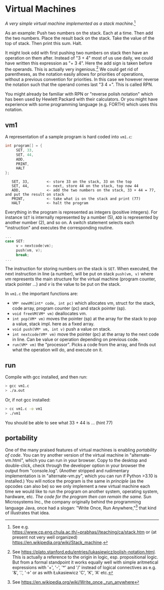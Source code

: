 # Virtual Machines

*A very simple virtual machine implemented as a stack machine.*[^stackmachine]

As an example: Push two numbers on the stack. Each at a time.
Then add the two numbers. Place the result back on the stack. Take
the value of the top of stack. Then print this sum. Halt.

[^stackmachine]: See e.g. https://www.cp.eng.chula.ac.th/~prabhas//teaching/ca/stack.htm
or (at present not very well organized) https://en.wikipedia.org/wiki/Stack_machine.

It might look odd with first pushing two numbers on stack then
have an operation on them after. Instead of "3 + 4" most of us
use daily, we could have written this expression as "+ 3 4".
Here the add sign is taken before the operands. This is actually
very ingenious.[^1] We could get rid of parentheses, as the notation
easily allows for priorities of operations, without a previous
convention for priorities. In this case we however reverse the
notation such that the operand comes last "3 4 +".
This is called RPN.

[^1]: See https://plato.stanford.edu/entries/lukasiewicz/polish-notation.html.
This is actually a reference to the origin in logic, esp. propositional
logic. But from a formal standpoint it works equally well with simple
aritmetical expressions with '+', '-', '*' and '/' instead of
logical connectives as e.g. '&', '.', '->' or as with Łukasiewicz
'C', 'K', 'A' etc.

You might already be familiar with RPN or "reverse polish notation"
which has been used by Hewlett Packard with their calculators.
Or you might have experience with some programming language
(e.g. FORTH) which uses this notation.



## vm1

A representation of a sample program is hard coded into `vm1.c`:

```c
int program[] = {
     SET, 33,
     SET, 44,
     ADD,
     PRINT,
     HALT
};
```

```assembly
   SET, 33,        <- store 33 on the stack, 33 on the top
   SET, 44,        <- next, store 44 on the stack, top now 44
   ADD,            <- add the two numbers on the stack, 33 + 44 = 77, and put the result on stack
   PRINT,          <- take what is on the stack and print (77)
   HALT            <- halt the program
```

Everything in the program is represented as integers (positive integers).
For instance `SET` is internally represented by a number (5), `ADD` is
represented by another number (2), and so on. A switch statement selects
each "instruction" and executes the corresponding routine.

```c
...
case SET:
     v = nextcode(vm);
     push(vm, v);
     break;
...
```

The instruction for storing numbers on the stack is `SET`. When executed,
the next instruction in line (a number), will be put on stack `push(vm, v)`
where *vm* represents the main structure for the virtual machine (program
counter, stack pointer ...) and *v* is the value to be put on the stack.

In `vm1.c` the important functions are:
- `VM* newVM(int* code, int pc)` which allocates vm, struct for the stack, code array, program counter (pc) and stack pointer (sp). 
- `void freeVM(VM* vm)` deallocates vm.
- `int pop(VM* vm)` moves the pointer (sp) at the array for the stack to pop a value, stack impl. here as a fixed array.
- `void push(VM* vm, int v)` push a value on stack.
- `int nextcode(VM* vm)` move the pointer (pc) at the array to the next code in line. Can be value or operation depending on previous code. 
- `run(VM* vm)` the "processor". Picks a code from the array, and finds out what the operation will do, and execute on it.

## run

Compile with gcc installed, and then run:

```sh
> gcc vm1.c
> ./a.out
```

Or, if not gcc installed:

```sh
> cc vm1.c -o vm1
> ./vm1
```

You should be able to see what 33 + 44 is ... (hint 77)


## portability

One of the many praised features of virtual machines is enabling *portability of code*.
You can try another version of the virtual machine in "alternate-vm.html", which you
can run in your browser. Copy to the desktop and double-click, check through the developer
option in your browser the output from "console.log". (Another stripped and rudimentary
implementation is in "alternate-vm.py", which you can run if Python >3.10 is installed.)
You will notice the program is the same in *principle* (as the opcodes can also be) so we only
implement a new virtual machine each time we would like to run the program on another
system, operating system, hardware, etc. *The code for the program then can remain the same.*
Sun Microsystems Inc., the company originally behind the programming language Java,
once had a slogan: "Write Once, Run Anywhere,"[^any] that kind of illustrates that idea.

[^any]: See https://en.wikipedia.org/wiki/Write_once,_run_anywhere
